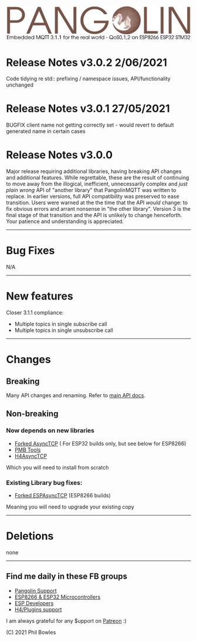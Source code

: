 ![plainhdr](../assets/pangoplain.jpg)

# Release Notes v3.0.2 2/06/2021

Code tidying re std:: prefixing / namespace issues, API/functionality unchanged

# Release Notes v3.0.1 27/05/2021

BUGFIX client name not getting correctly set - would revert to default generated name in certain cases

# Release Notes v3.0.0

Major release requiring additional libraries, having breaking API changes and additional features. While regrettable, these are the result of continuing to move away from the illogical, inefficient, unnecessarily complex and *just plain wrong* API of "another library" that PangolinMQTT was written to replace. In earlier versions, full API compatibility was preserved to ease transition. Users were warned at the the time that the API *would* change: to fix obvious errors and arrant nonsense in "the other library". Version 3 is the final stage of that transition and the API is unlikely to change henceforth. Your patience and understanding is appreciated.

---

# Bug Fixes

N/A

---

# New features

Closer 3.1.1 compliance:

* Multiple topics in single subscribe call
* Multiple topics in single unsubscribe call

---

# Changes

## Breaking

Many API changes and renaming. Refer to [main API docs](api.md).

## Non-breaking

### Now depends on new libraries

* [Forked AsyncTCP](https://github.com/philbowles/AsyncTCP-master) ( For ESP32 builds only, but see below for ESP8266)
* [PMB Tools](https://github.com/philbowles/pmbtools)
* [H4AsyncTCP](https://github.com/philbowles/H4AsyncTCP)

Which you will need to install from scratch

### Existing Library bug fixes:

* [Forked ESPAsyncTCP](https://github.com/philbowles/ESPAsyncTCP-master) (ESP8266 builds)

Meaning you will need to upgrade your existing copy

---

# Deletions

none

---

## Find me daily in these FB groups

* [Pangolin Support](https://www.facebook.com/groups/pangolinmqtt/)
* [ESP8266 & ESP32 Microcontrollers](https://www.facebook.com/groups/2125820374390340/)
* [ESP Developers](https://www.facebook.com/groups/ESP8266/)
* [H4/Plugins support](https://www.facebook.com/groups/h4plugins)

I am always grateful for any $upport on [Patreon](https://www.patreon.com/esparto) :)

(C) 2021 Phil Bowles